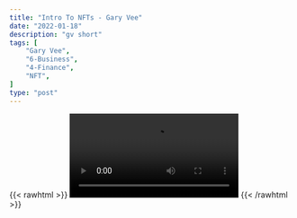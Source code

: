```yaml
---
title: "Intro To NFTs - Gary Vee"
date: "2022-01-18"
description: "gv short"
tags: [
    "Gary Vee",
    "6-Business",
    "4-Finance",
    "NFT",
]
type: "post"
---
```

{{< rawhtml >}}
    <video width="auto" height="auto" controls>
        <source src="https://clips.dev00ps.com/Gary%20Vee/nft_intro.mp4" type="video/mp4"> 
    </video>
{{< /rawhtml >}}